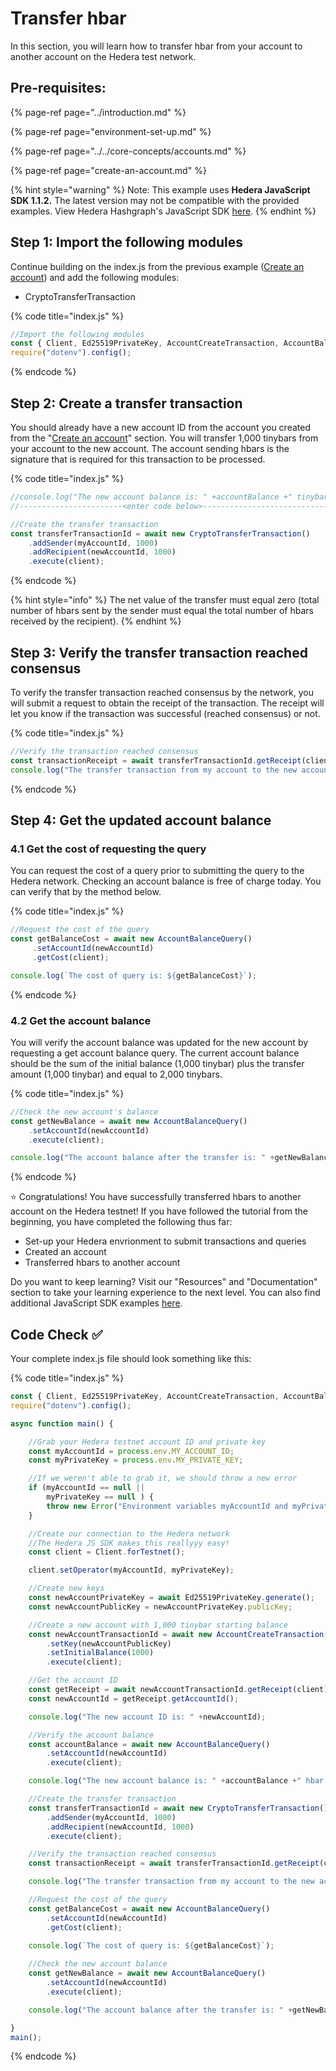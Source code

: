 # Transfer hbar

In this section, you will learn how to transfer hbar from your account to another account on the Hedera test network.

## Pre-requisites:

{% page-ref page="../introduction.md" %}

{% page-ref page="environment-set-up.md" %}

{% page-ref page="../../core-concepts/accounts.md" %}

{% page-ref page="create-an-account.md" %}

{% hint style="warning" %}
Note: This example uses **Hedera JavaScript SDK 1.1.2.** The latest version may not be compatible with the provided examples. View Hedera Hashgraph's JavaScript SDK [here](https://github.com/hashgraph/hedera-sdk-js). 
{% endhint %}

## Step 1: Import the following modules

Continue building on the index.js from the previous example \([Create an account](create-an-account.md)\) and add the following modules:

* CryptoTransferTransaction

{% code title="index.js" %}
```javascript
//Import the following modules
const { Client, Ed25519PrivateKey, AccountCreateTransaction, AccountBalanceQuery, CryptoTransferTransaction } = require("@hashgraph/sdk");
require("dotenv").config();
```
{% endcode %}

## Step 2: Create a transfer transaction

You should already have a new account ID from the account you created from the "[Create an account](create-an-account.md)" section. You will transfer 1,000 tinybars from your account to the new account. The account sending hbars is the signature that is required for this transaction to be processed. 

{% code title="index.js" %}
```javascript
//console.log("The new account balance is: " +accountBalance +" tinybar.");
//-----------------------<enter code below>--------------------------------------

//Create the transfer transaction
const transferTransactionId = await new CryptoTransferTransaction()
    .addSender(myAccountId, 1000)
    .addRecipient(newAccountId, 1000)
    .execute(client);
```
{% endcode %}

{% hint style="info" %}
The net value of the transfer must equal zero \(total number of hbars sent by the sender must equal the total number of hbars received by the recipient\). 
{% endhint %}

## Step 3: Verify the transfer transaction reached consensus 

To verify the transfer transaction reached consensus by the network, you will submit a request to obtain the receipt of the transaction. The receipt will let you know if the transaction was successful \(reached consensus\) or not.

{% code title="index.js" %}
```javascript
//Verify the transaction reached consensus
const transactionReceipt = await transferTransactionId.getReceipt(client);
console.log("The transfer transaction from my account to the new account was: " + transactionReceipt.status);
```
{% endcode %}

## Step 4: Get the updated account balance

### 4.1 Get the cost of requesting the query

You can request the cost of a query prior to submitting the query to the Hedera network. Checking an account balance is free of charge today. You can verify that by the method below.

{% code title="index.js" %}
```javascript
//Request the cost of the query
const getBalanceCost = await new AccountBalanceQuery()
     .setAccountId(newAccountId)
     .getCost(client);

console.log(`The cost of query is: ${getBalanceCost}`);
```
{% endcode %}

### 4.2  Get the account balance 

You will verify the account balance was updated for the new account by requesting a get account balance query. The current account balance should be the sum of the initial balance \(1,000 tinybar\) plus the transfer amount \(1,000 tinybar\) and equal to 2,000 tinybars. 

{% code title="index.js" %}
```javascript
//Check the new account's balance
const getNewBalance = await new AccountBalanceQuery()
    .setAccountId(newAccountId)
    .execute(client);

console.log("The account balance after the transfer is: " +getNewBalance +" hbar.")
```
{% endcode %}

⭐ Congratulations!  You have successfully transferred hbars to another account on the Hedera testnet! If you have followed the tutorial from the beginning, you have completed the following thus far:

* Set-up your Hedera envrionment to submit transactions and queries
* Created an account 
* Transferred hbars to another account

Do you want to keep learning? Visit our "Resources" and "Documentation" section to take your learning experience to the next level. You can also find additional JavaScript SDK examples [here](https://github.com/hashgraph/hedera-sdk-js/tree/master/examples). 



## Code Check ✅ 

Your complete index.js file should look something like this:

{% code title="index.js" %}
```javascript
const { Client, Ed25519PrivateKey, AccountCreateTransaction, AccountBalanceQuery, CryptoTransferTransaction } = require("@hashgraph/sdk");
require("dotenv").config();

async function main() {

    //Grab your Hedera testnet account ID and private key
    const myAccountId = process.env.MY_ACCOUNT_ID;
    const myPrivateKey = process.env.MY_PRIVATE_KEY;

    //If we weren't able to grab it, we should throw a new error
    if (myAccountId == null ||
        myPrivateKey == null ) {
        throw new Error("Environment variables myAccountId and myPrivateKey must be present");
    }

    //Create our connection to the Hedera network
    //The Hedera JS SDK makes this reallyyy easy!
    const client = Client.forTestnet();

    client.setOperator(myAccountId, myPrivateKey);

    //Create new keys
    const newAccountPrivateKey = await Ed25519PrivateKey.generate(); 
    const newAccountPublicKey = newAccountPrivateKey.publicKey;

    //Create a new account with 1,000 tinybar starting balance
    const newAccountTransactionId = await new AccountCreateTransaction()
        .setKey(newAccountPublicKey)
        .setInitialBalance(1000)
        .execute(client);

    //Get the account ID
    const getReceipt = await newAccountTransactionId.getReceipt(client);
    const newAccountId = getReceipt.getAccountId();

    console.log("The new account ID is: " +newAccountId);

    //Verify the account balance
    const accountBalance = await new AccountBalanceQuery()
        .setAccountId(newAccountId)
        .execute(client);

    console.log("The new account balance is: " +accountBalance +" hbar.");

    //Create the transfer transaction
    const transferTransactionId = await new CryptoTransferTransaction()
        .addSender(myAccountId, 1000)
        .addRecipient(newAccountId, 1000)
        .execute(client);

    //Verify the transaction reached consensus
    const transactionReceipt = await transferTransactionId.getReceipt(client);

    console.log("The transfer transaction from my account to the new account was: " + transactionReceipt.status);

    //Request the cost of the query
    const getBalanceCost = await new AccountBalanceQuery()
        .setAccountId(newAccountId)
        .getCost(client);

    console.log(`The cost of query is: ${getBalanceCost}`);
    
    //Check the new account balance
    const getNewBalance = await new AccountBalanceQuery()
        .setAccountId(newAccountId)
        .execute(client);

    console.log("The account balance after the transfer is: " +getNewBalance +" hbar.")

}
main();
```
{% endcode %}

